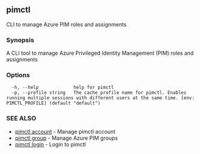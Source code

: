 ## pimctl

CLI to manage Azure PIM roles and assignments

### Synopsis

A CLI tool to manage Azure Privileged Identity Management (PIM) roles and assignments

### Options

```
  -h, --help             help for pimctl
  -p, --profile string   The cache profile name for pimctl. Enables running multiple sessions with different users at the same time. [env: PIMCTL_PROFILE] (default "default")
```

### SEE ALSO

* [pimctl account](pimctl_account.md)	 - Manage pimctl account
* [pimctl group](pimctl_group.md)	 - Manage Azure PIM groups
* [pimctl login](pimctl_login.md)	 - Login to pimctl

